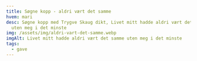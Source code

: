 ```yaml
---
title: Søgne kopp - aldri vært det samme
hvem: mari
desc: Søgne kopp med Trygve Skaug dikt, Livet mitt hadde aldri vært det samme
  uten meg i det minste
img: /assets/img/aldri-vart-det-samme.webp
imgAlt: Livet mitt hadde aldri vært det samme uten meg i det minste
tags:
  - gave
---
```

